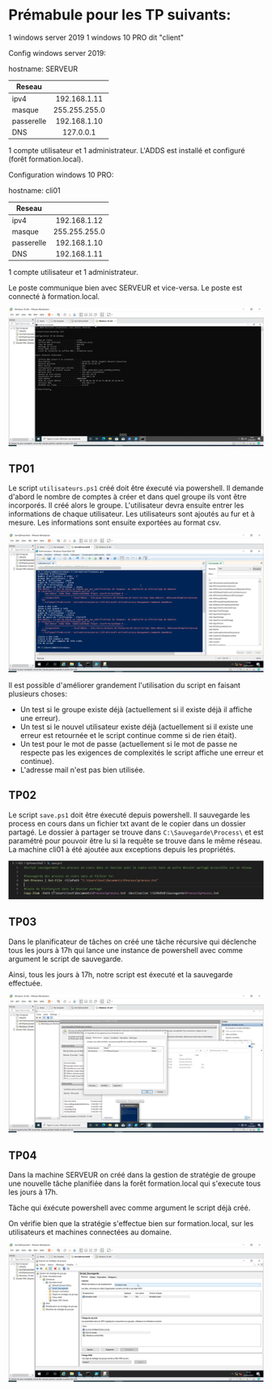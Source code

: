 
# Prémabule pour les TP suivants:

1 windows server 2019 
1 windows 10 PRO dit "client"

Config windows server 2019:

hostname: SERVEUR

| Reseau        |               |
| ------------- |:-------------:|
| ipv4          | 192.168.1.11  |
| masque        | 255.255.255.0 |
| passerelle    | 192.168.1.10  |
| DNS           | 127.0.0.1     |

1 compte utilisateur et 1 administrateur.
L'ADDS est installé et configuré (forêt formation.local).

Configuration windows 10 PRO:

hostname: cli01

| Reseau        |               |
| ------------- |:-------------:|
| ipv4          | 192.168.1.12  |
| masque        | 255.255.255.0 |
| passerelle    | 192.168.1.10  |
| DNS           | 192.168.1.11  |

1 compte utilisateur et 1 administrateur.

Le poste communique bien avec SERVEUR et vice-versa.
Le poste est connecté à formation.local.

![alt text](./screen/ping.png "Config cli01")

## TP01

Le script `utilisateurs.ps1` créé doit être éxecuté via powershell.
Il demande d'abord le nombre de comptes à créer et dans quel groupe ils vont être incorporés.
Il créé alors le groupe.
L'utilisateur devra ensuite entrer les informations de chaque utilisateur.
Les utilisateurs sont ajoutés au fur et à mesure.
Les informations sont ensuite exportées au format csv.

![alt text](./screen/tp01.png "Tp01")


Il est possible d'améliorer grandement l'utilisation du script en faisant plusieurs choses:

* Un test si le groupe existe déjà (actuellement si il existe déjà il affiche une erreur).
* Un test si le nouvel utilisateur existe déjà (actuellement si il existe une erreur est retournée et le script continue comme si de rien était).
* Un test pour le mot de passe (actuellement si le mot de passe ne respecte pas les exigences de complexités le script affiche une erreur et continue).
* L'adresse mail n'est pas bien utilisée.

## TP02

Le script `save.ps1` doit être éxecuté depuis powershell.
Il sauvegarde les process en cours dans un fichier txt avant de le copier dans un dossier partagé.
Le dossier à partager se trouve dans `C:\Sauvegarde\Process\` et est paramétré pour pouvoir être lu si la requête se trouve dans le même réseau. La machine cli01 à été ajoutée aux exceptions depuis les propriétés.

![alt text](./screen/save.png "script save")

## TP03

Dans le planificateur de tâches on créé une tâche récursive qui déclenche tous les jours à 17h qui lance une instance de powershell avec comme argument le script de sauvegarde.

Ainsi, tous les jours à 17h, notre script est éxecuté et la sauvegarde effectuée.

![alt text](./screen/tache.png "Mise a jour planifiée")

## TP04

Dans la machine SERVEUR on créé dans la gestion de stratégie de groupe une nouvelle tâche planifiée dans la forêt formation.local qui s'execute tous les jours à 17h.

Tâche qui éxécute powershell avec comme argument le script déjà créé.

On vérifie bien que la stratégie s'effectue bien sur formation.local, sur les utilisateurs et machines connectées au domaine.

![alt text](./screen/tp04.png "GPO")
